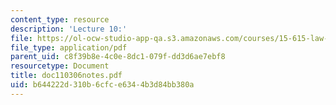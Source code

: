```yaml
---
content_type: resource
description: 'Lecture 10:'
file: https://ol-ocw-studio-app-qa.s3.amazonaws.com/courses/15-615-law-for-the-entrepreneur-and-manager-spring-2003/b644222d310b6cfce6344b3d84bb380a_doc110306notes.pdf
file_type: application/pdf
parent_uid: c8f39b8e-4c0e-8dc1-079f-dd3d6ae7ebf8
resourcetype: Document
title: doc110306notes.pdf
uid: b644222d-310b-6cfc-e634-4b3d84bb380a
---
```

